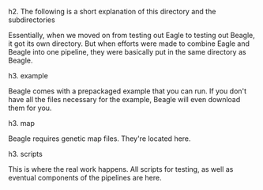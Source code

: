 h2. The following is a short explanation of this directory and the subdirectories

Essentially, when we moved on from testing out Eagle to testing out Beagle, it got its own directory. But when efforts were made to combine Eagle and Beagle into one
pipeline, they were basically put in the same directory as Beagle.

h3. example

Beagle comes with a prepackaged example that you can run. If you don't have all the files necessary for the example, Beagle will even download them for you.

h3. map

Beagle requires genetic map files. They're located here.

h3. scripts

This is where the real work happens. All scripts for testing, as well as eventual components of the pipelines are here.
